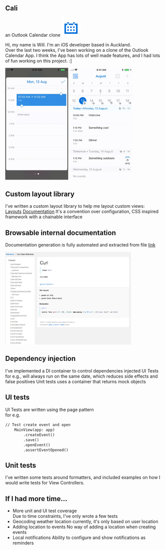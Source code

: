 ## Cali
an Outlook Calendar clone
<img src="https://github.com/will3/cali/blob/master/icon.png" width="60">

Hi, my name is Will. I'm an iOS developer based in Auckland.  
Over the last two weeks, I've been working on a clone of the Outlook Calendar App. I think the App has lots of well made features, and I had lots of fun working on this project. :]

<span><img src="https://github.com/will3/cali/blob/master/ms1.gif" width="200"></span>
<span><img src="https://github.com/will3/cali/blob/master/ms3.gif" width="200"></span>

## Custom layout library  

I've written a custom layout library to help me layout custom views:  
[Layouts](https://github.com/will3/layouts)
[Documentation](https://will3.github.io/layoutsdoc/Classes/LayoutBuilder.html)
It's a convention over configuration, CSS inspired framework with a chainable interface


## Browsable internal documentation

Documentation generation is fully automated and extracted from file
[link](http://will3.github.io/calidoc)  

<img src="https://github.com/will3/cali/blob/master/doc.png" width="400">

## Dependency injection

I've implemented a DI container to control dependencies injected
UI Tests for e.g., will always run on the same date, which reduces side effects and false positives
Unit tests uses a container that returns mock objects

## UI tests

UI Tests are written using the page pattern  
for e.g.
```
// Test create event and open
    MainView(app: app)
        .createEvent()
        .save()
        .openEvent()
        .assertEventOpened()
```

## Unit tests
I've written some tests around formatters, and included examples on how I would write tests for View Controllers.

## If I had more time...

- More unit and UI test coverage  
  Due to time constraints, I've only wrote a few tests
- Geocoding weather location
	currently, it's only based on user location
- Adding location to events
  No way of adding a location when creating events
- Local notifications
	Ability to configure and show notifications as reminders